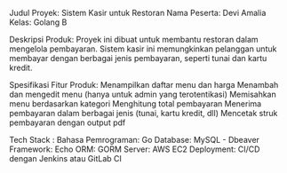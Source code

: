 Judul Proyek: Sistem Kasir untuk Restoran
Nama Peserta: Devi Amalia
Kelas: Golang B

Deskripsi Produk:
Proyek ini dibuat untuk membantu restoran dalam mengelola pembayaran. Sistem kasir ini memungkinkan pelanggan untuk membayar dengan berbagai jenis pembayaran, seperti tunai dan kartu kredit.

Spesifikasi Fitur Produk:
Menampilkan daftar menu dan harga
Menambah dan mengedit menu (hanya untuk admin yang terotentikasi)
Memisahkan menu berdasarkan kategori
Menghitung total pembayaran
Menerima pembayaran dalam berbagai jenis (tunai, kartu kredit, dll)
Mencetak struk pembayaran dengan output pdf

Tech Stack :
Bahasa Pemrograman: Go
Database: MySQL - Dbeaver
Framework: Echo
ORM: GORM
Server: AWS EC2
Deployment: CI/CD dengan Jenkins atau GitLab CI
